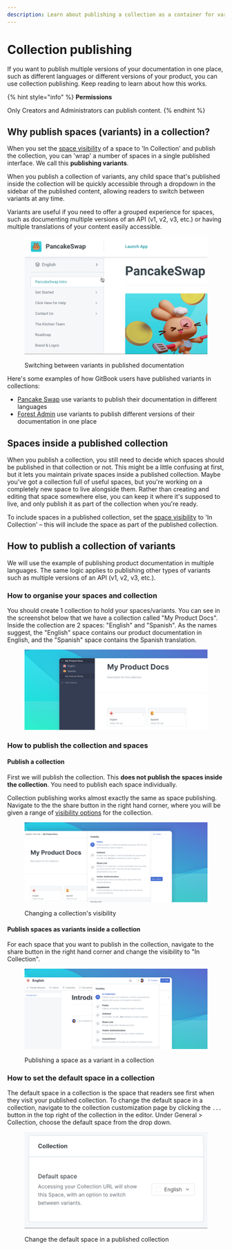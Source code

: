 ```yaml
---
description: Learn about publishing a collection as a container for variants
---
```


# Collection publishing

If you want to publish multiple versions of your documentation in one place, such as different languages or different versions of your product, you can use collection publishing. Keep reading to learn about how this works.

{% hint style="info" %}
**Permissions**

Only Creators and Administrators can publish content.
{% endhint %}

## Why publish spaces (variants) in a collection?

When you set the [space visibility](space-publishing.md) of a space to 'In Collection' and publish the collection, you can 'wrap' a number of spaces in a single published interface. We call this **publishing variants**.

When you publish a collection of variants, any child space that's published inside the collection will be quickly accessible through a dropdown in the sidebar of the published content, allowing readers to switch between variants at any time.

Variants are useful if you need to offer a grouped experience for spaces, such as documenting multiple versions of an API (v1, v2, v3, etc.) or having multiple translations of your content easily accessible.

<figure><img src="../../.gitbook/assets/variants.gif" alt=""><figcaption><p>Switching between variants in published documentation</p></figcaption></figure>

Here's some examples of how GitBook users have published variants in collections:

* [Pancake Swap](https://docs.pancakeswap.finance/) use variants to publish their documentation in different languages
* [Forest Admin](https://docs.forestadmin.com/documentation/) use variants to publish different versions of their documentation in one place

## Spaces inside a published collection

When you publish a collection, you still need to decide which spaces should be published in that collection or not. This might be a little confusing at first, but it lets you maintain private spaces inside a published collection. Maybe you've got a collection full of useful spaces, but you're working on a completely new space to live alongside them. Rather than creating and editing that space somewhere else, you can keep it where it's supposed to live, and only publish it as part of the collection when you're ready.

To include spaces in a published collection, set the [space visibility](space-publishing.md) to 'In Collection' – this will include the space as part of the published collection.

## How to publish a collection of variants

We will use the example of publishing product documentation in multiple languages. The same logic applies to publishing other types of variants such as multiple versions of an API (v1, v2, v3, etc.).

### How to organise your spaces and collection&#x20;

You should create 1 collection to hold your spaces/variants. You can see in the screenshot below that we have a collection called "My Product Docs". Inside the collection are 2 spaces: "English" and "Spanish". As the names suggest, the "English" space contains our product documentation in English, and the "Spanish" space contains the Spanish translation.

<figure><img src="../../.gitbook/assets/Collection publishing.png" alt=""><figcaption></figcaption></figure>

### How to publish the collection and spaces

#### Publish a collection

First we will publish the collection. This **does not publish the spaces inside the collection**. You need to publish each space individually.

Collection publishing works almost exactly the same as space publishing. Navigate to the the share button in the right hand corner, where you will be given a range of [visibility options](space-publishing.md#public-space) for the collection.&#x20;

<figure><img src="../../.gitbook/assets/Publish collection.png" alt=""><figcaption><p>Changing a collection's visibility</p></figcaption></figure>

#### Publish spaces as variants inside a collection

For each space that you want to publish in the collection, navigate to the share button in the right hand corner and change the visibility to "In Collection".&#x20;

<figure><img src="../../.gitbook/assets/space variant publish.png" alt=""><figcaption><p>Publishing a space as a variant in a collection</p></figcaption></figure>

### How to set the default space in a collection

The default space in a collection is the space that readers see first when they visit your published collection. To change the default space in a collection, navigate to the collection customization page by clicking the `...` button in the top right of the collection in the editor. Under General > Collection, choose the default space from the drop down.

<figure><img src="../../.gitbook/assets/switch space.gif" alt=""><figcaption><p>Change the default space in a published collection</p></figcaption></figure>
